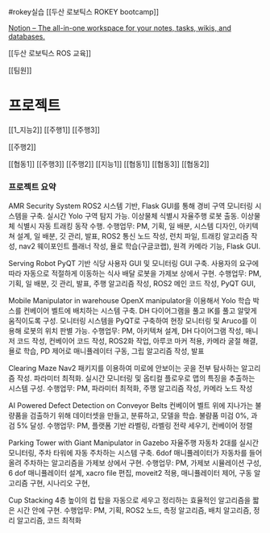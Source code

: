 #rokey실습
[[두산 로보틱스 ROKEY bootcamp]]

[Notion – The all-in-one workspace for your notes, tasks, wikis, and databases.](https://www.notion.so/16d0f83db2308085883eed3b2fbef745)

[[두산 로보틱스 ROS 교육]]

[[팀원]]

# 프로젝트
[[1_지능2]]
[[주행1]]
[[주행3]]

[[주행2]]

[[협동1]]
[[주행3]]
[[주행2]]
[[지능1]]
[[협동1]]
[[협동3]]
[[협동2]]


### 프로젝트 요약
AMR Security System
ROS2 시스템 기반, Flask GUI를 통해 경비 구역 모니터링 시스템을 구축. 실시간 Yolo 구역 탐지 가능. 이상물체 식별시 자율주행 로봇 출동. 이상물체 식별시 자동 트래킹 동작 수행.
수행업무: PM, 기획, 일 배분, 시스템 디자인,  아키텍쳐 설계, 일 배분, 깃 관리, 발표, ROS2 통신 노드 작성, 런치 파일, 트래킹 알고리즘 작성, nav2 웨이포인트 플래너 작성, 욜로 학습(구글코랩), 원격 카메라 기능, Flask GUI.

Serving Robot
PyQT 기반 식당 사용자 GUI 및 모니터링 GUI 구축. 사용자의 요구에 따라 자동으로 적절하게 이동하는 식사 배달 로봇을 가제보 상에서 구현.
수행업무: PM, 기획, 일 배분, 깃 관리, 발표, 주행 알고리즘 작성, ROS2 메인 코드 작성, PyQT GUI,

Mobile Manipulator in warehouse
OpenX manipulator을 이용해서 Yolo 학습 박스를 컨베이어 벨트에 배치하는 시스템 구축. DH 다이어그램을 풀고 IK를 풀고 알맞게 움직이도록 구성. 모니터링 시스템을 PyQT로 구축하여 현장 모니터링 및 Aruco를 이용해 로봇의 위치 판별 가능. 
수행업무: PM, 아키텍쳐 설계, DH 다이어그램 작성, 매니저 코드 작성, 컨베이어 코드 작성, ROS2화 작업, 아루코 마커 적용, 카메라 굴절 해결, 욜로 학습, PD 제어로 매니퓰레이터 구동, 그립 알고리즘 작성, 발표

Clearing Maze
Nav2 패키지를 이용하여 미로에 안보이는 곳을 전부 탐사하는 알고리즘 작성. 파라미터 최적화. 실시간 모니터링 및 옵티컬 플로우로 맵의 특징을 추출하는 시스템 구성. 
수행업무: PM, 파라미터 최적화, 주행 알고리즘 작성, 카메라 노드 작성

AI Powered Defect Detection on Conveyor Belts
컨베이어 벨트 위에 지나가는 불량품을 검출하기 위해 데이터셋을 만들고, 분류하고, 모델을 학습. 불럄품 미검 0%, 과검 5% 달성.
수행업무: PM, 플랫폼 기반 라벨링, 라벨링 전략 세우기, 컨베이어 정렬 

Parking Tower with Giant Manipulator in Gazebo
자율주행 자동차 2대를 실시간 모니터링, 주차 타워에 자동 주차하는 시스템 구축. 6dof 매니퓰레이터가 자동차를 들어올려 주차하는 알고리즘을 가제보 상에서 구현.
수행업무: PM, 가제보 시뮬레이션 구성, 6 dof 매니퓰레이터 설계, xacro file 편집, moveit2 적용, 매니퓰레이터 제어, 구동 알고리즘 구현, 시나리오 구현, 

Cup Stacking
4층 높이의 컵 탑을 자동으로 세우고 정리하는 효율적인 알고리즘을 짧은 시간 안에 구현.
수행업무: PM, 기획, ROS2 노드, 측정 알고리즘, 배치 알고리즘, 정리 알고리즘, 코드 최적화
